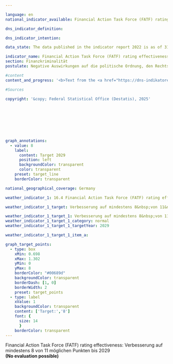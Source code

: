 ```yaml
---

language: en        
national_indicator_available: Financial Action Task Force (FATF) rating effectiveness        

dns_indicator_definition:         

dns_indicator_intention:         

data_state: The data published in the indicator report 2022 is as of 31 October 2022. The data shown on this platform is updated regularly, so that more current data may be available online than published in the <a href="https://dns-indikatoren.de/assets/Publikationen/Indikatorenberichte/2022.pdf">indicator report 2022</a>.        

indicator_name: Financial Action Task Force (FATF) rating effectiveness        
section: Finanzkriminalität        
postulate: Negative Auswirkungen auf die politische Ordnung, den Rechtsstaat, die Wirtschaft und die Gesellschaft verhindern        

#content         
content_and_progress: '<b>Text from the <a href="https://dns-indikatoren.de/assets/Publikationen/Indikatorenberichte/2022.pdf">Indicator Report 2022&nbsp;</a></b><br><br>'                

#Sources        
        
copyright: '&copy; Federal Statistical Office (Destatis), 2025'        

        

        

        


graph_annotations:
  - value: 8
    label:
      content: Target 2029
      position: left
      backgroundColor: transparent
      color: transparent
    preset: target_line
    borderColor: transparent                

national_geographical_coverage: Germany        

weather_indicator_1: 16.4 Financial Action Task Force (FATF) rating effectiveness

weather_indicator_1_target: Verbesserung auf mindestens 8&nbsp;von 11&nbsp;möglichen Punkten bis 2029

weather_indicator_1_target_1: Verbesserung auf mindestens 8&nbsp;von 11&nbsp;möglichen Punkten bis 2029
weather_indicator_1_target_1_category: normal
weather_indicator_1_target_1_targetYear: 2029

weather_indicator_1_target_1_item_a:        

graph_target_points:
  - type: box
    xMin: 0.698
    xMax: 1.302
    yMin: 0
    yMax: 8
    borderColor: "#00689d"
    backgroundColor: transparent
    borderDash: [1, 0]
    borderWidth: 2
    preset: target_points
  - type: label
    xValue: 1
    backgroundColor: transparent
    content: ['Target:','8']
    font: {
      size: 14
      }
    borderColor: transparent        
---
```



<div>
  <div class="my-header">
    <label class="default">Financial Action Task Force (FATF) rating effectiveness: Verbesserung auf mindestens 8&nbsp;von 11&nbsp;möglichen Punkten bis 2029
    </label>
  </div>
</div>
<div class="my-header-note">
  <label class="default"><b>(No evaluation possible)
  </b></label>
</div>